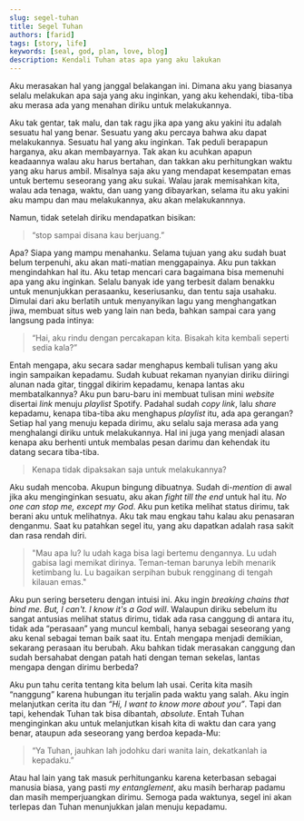 ```yaml
---
slug: segel-tuhan
title: Segel Tuhan
authors: [farid]
tags: [story, life]
keywords: [seal, god, plan, love, blog]
description: Kendali Tuhan atas apa yang aku lakukan
---
```


Aku merasakan hal yang janggal belakangan ini. Dimana aku yang biasanya selalu melakukan apa saja yang aku inginkan, yang aku kehendaki,
tiba-tiba aku merasa ada yang menahan diriku untuk melakukannya.

<!--truncate-->

Aku tak gentar, tak malu, dan tak ragu jika apa yang aku yakini itu adalah sesuatu hal yang benar. Sesuatu yang aku percaya bahwa aku
dapat melakukannya. Sesuatu hal yang aku inginkan. Tak peduli berapapun harganya, aku akan membayarnya. Tak akan ku acuhkan apapun
keadaannya walau aku harus bertahan, dan takkan aku perhitungkan waktu yang aku harus ambil. Misalnya saja aku yang mendapat kesempatan
emas untuk bertemu seseorang yang aku sukai. Walau jarak memisahkan kita, walau ada tenaga, waktu, dan uang yang dibayarkan, selama itu
aku yakini aku mampu dan mau melakukannya, aku akan melakukannnya.

Namun, tidak setelah diriku mendapatkan bisikan:

> “stop sampai disana kau berjuang.”

Apa? Siapa yang mampu menahanku. Selama tujuan yang aku sudah buat belum terpenuhi, aku akan mati-matian menggapainya. Aku pun takkan
mengindahkan hal itu. Aku tetap mencari cara bagaimana bisa memenuhi apa yang aku inginkan. Selalu banyak ide yang terbesit dalam benakku
untuk menunjukkan perasaanku, keseriusanku, dan tentu saja usahaku. Dimulai dari aku berlatih untuk menyanyikan lagu yang menghangatkan
jiwa, membuat situs web yang lain nan beda, bahkan sampai cara yang langsung pada intinya:

> “Hai, aku rindu dengan percakapan kita. Bisakah kita kembali seperti sedia kala?”

Entah mengapa, aku secara sadar menghapus kembali tulisan yang aku ingin sampaikan kepadamu. Sudah kubuat rekaman nyanyian diriku diiringi
alunan nada gitar, tinggal dikirim kepadamu, kenapa lantas aku membatalkannya? Aku pun baru-baru ini membuat tulisan mini _website_
disertai _link_ menuju _playlist_ Spotify. Padahal sudah _copy link_, lalu _share_ kepadamu, kenapa tiba-tiba aku menghapus _playlist_ itu,
ada apa gerangan? Setiap hal yang menuju kepada dirimu, aku selalu saja merasa ada yang menghalangi diriku untuk melakukannya. Hal ini
juga yang menjadi alasan kenapa aku berhenti untuk membalas pesan darimu dan kehendak itu datang secara tiba-tiba.

> Kenapa tidak dipaksakan saja untuk melakukannya?

Aku sudah mencoba. Akupun bingung dibuatnya. Sudah di-_mention_ di awal jika aku menginginkan sesuatu, aku akan _fight till the end_ untuk
hal itu. _No one can stop me, except my God_. Aku pun ketika melihat status dirimu, tak berani aku untuk melihatnya. Aku tak mau engkau
tahu kalau aku penasaran denganmu. Saat ku patahkan segel itu, yang aku dapatkan adalah rasa sakit dan rasa rendah diri.

> "Mau apa lu? lu udah kaga bisa lagi bertemu dengannya. Lu udah gabisa lagi memikat dirinya. Teman-teman barunya lebih menarik ketimbang
> lu. Lu bagaikan serpihan bubuk rengginang di tengah kilauan emas."

Aku pun sering berseteru dengan intuisi ini. Aku ingin _breaking chains that bind me. But, I can't. I know it's a God will_. Walaupun
diriku sebelum itu sangat antusias melihat status dirimu, tidak ada rasa canggung di antara itu, tidak ada “perasaan” yang muncul kembali,
hanya sebagai seseorang yang aku kenal sebagai teman baik saat itu. Entah mengapa menjadi demikian, sekarang perasaan itu berubah. Aku
bahkan tidak merasakan canggung dan sudah bersahabat dengan patah hati dengan teman sekelas, lantas mengapa dengan dirimu berbeda?

Aku pun tahu cerita tentang kita belum lah usai. Cerita kita masih “nanggung” karena hubungan itu terjalin pada waktu yang salah. Aku ingin
melanjutkan cerita itu dan _“Hi, I want to know more about you”_. Tapi dan tapi, kehendak Tuhan tak bisa dibantah, _absolute_. Entah Tuhan
menginginkan aku untuk melanjutkan kisah kita di waktu dan cara yang benar, ataupun ada seseorang yang berdoa kepada-Mu:

> “Ya Tuhan, jauhkan lah jodohku dari wanita lain, dekatkanlah ia kepadaku.”

Atau hal lain yang tak masuk perhitunganku karena keterbasan sebagai manusia biasa, yang pasti _my entanglement_, aku masih berharap
padamu dan masih memperjuangkan dirimu. Semoga pada waktunya, segel ini akan terlepas dan Tuhan menunjukkan jalan menuju kepadamu.
